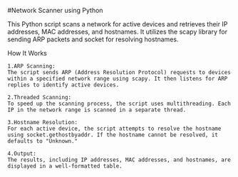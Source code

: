 #Network Scanner using Python

This Python script scans a network for active devices and retrieves their IP addresses, MAC addresses, and hostnames. It utilizes the scapy library for sending ARP packets and socket for resolving hostnames.

How It Works

    1.ARP Scanning:
    The script sends ARP (Address Resolution Protocol) requests to devices within a specified network range using scapy. It then listens for ARP replies to identify active devices.

    2.Threaded Scanning:
    To speed up the scanning process, the script uses multithreading. Each IP in the network range is scanned in a separate thread.

    3.Hostname Resolution:
    For each active device, the script attempts to resolve the hostname using socket.gethostbyaddr. If the hostname cannot be resolved, it defaults to "Unknown."

    4.Output:
    The results, including IP addresses, MAC addresses, and hostnames, are displayed in a well-formatted table.

